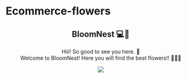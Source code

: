 # Ecommerce-flowers

<span align = "center">

##  BloomNest 💻🌹

</span> 

<p align = "center">
  Hiii! So good to see you here. 👋 
 <br> Welcome to BloomNest! Here you will find the best flowers!! 🌹🌷🌻</br>
</p>

<div align = "center">
   <img src="https://ludslvaz.github.io/Ecommerce-flowers/"/>
</div>
